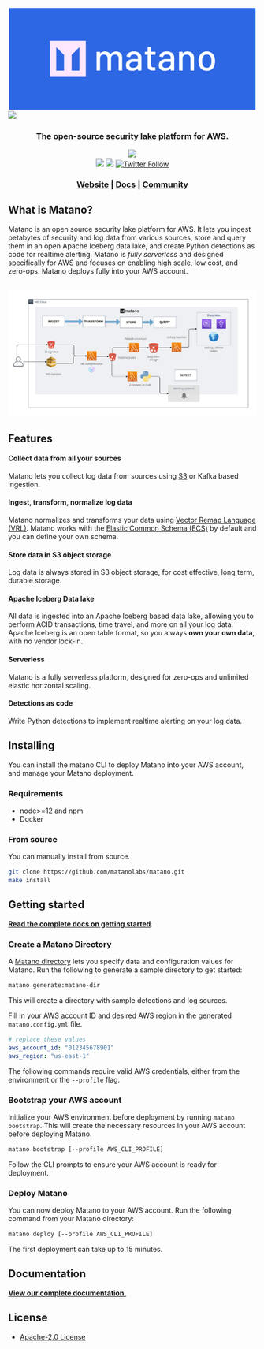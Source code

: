 <div align="center">
  <a href="https://www.matano.dev"><img src="website/src/assets/cover.png" width="500"></a>
</div>

<!-- <h1 align="center">Matano</h1> -->

<img referrerpolicy="no-referrer-when-downgrade" src="https://static.scarf.sh/a.png?x-pxid=03c989f6-90f5-4982-b002-a48635f10b5d" />

<div align="center">
  <h3>The open-source security lake platform for AWS.</h3>
</div>

<div align="center">
    <a href="#"><img src="https://img.shields.io/badge/Deploys%20to-AWS-%23FF9900.svg?style=for-the-badge&logo=amazon-aws&logoColor=white&labelColor=232F3E"/></a>
    <br>
    <a href="/LICENSE" target="_blank"><img src="https://img.shields.io/github/license/matanolabs/matano?style=flat"/></a>
    <!-- <img src="https://img.shields.io/github/v/release/matanolabs/matano?style=flat-square"/> -->
    <a href="https://discord.gg/YSYfHMbfZQ" target="_blank"><img src="https://img.shields.io/discord/996484553290022973?logo=discord&style=flat-square"/></a>
    <a href="https://twitter.com/intent/follow?screen_name=matanolabs" target="_blank"><img src="https://img.shields.io/twitter/follow/matanolabs?style=social" alt="Twitter Follow"/></a>
</div>

<div align="center">
    <h3 align="center">
        <a href="https://www.matano.dev">Website</a>
        <span> | </span>
        <a href="https://www.matano.dev/docs">Docs</a>
        <span> | </span>
        <a href="https://discord.gg/YSYfHMbfZQ">Community</a>
    </h3>
</div>

## What is Matano?

Matano is an open source security lake platform for AWS. It lets you ingest petabytes of security and log data from various sources, store and query them in an open Apache Iceberg data lake, and create Python detections as code for realtime alerting. Matano is *fully serverless* and designed specifically for AWS and focuses on enabling high scale, low cost, and zero-ops. Matano deploys fully into your AWS account.

<div align="center">
  <br>
  <img src="website/src/assets/diagram.png" width="1000">
</div>

## Features

#### Collect data from all your sources
Matano lets you collect log data from sources using [S3](#) or Kafka based ingestion.

#### Ingest, transform, normalize log data
Matano normalizes and transforms your data using [Vector Remap Language (VRL)](https://vector.dev/docs/reference/vrl/). Matano works with the [Elastic Common Schema (ECS)](https://www.elastic.co/guide/en/ecs/current/index.html) by default and you can define your own schema. 

#### Store data in S3 object storage
Log data is always stored in S3 object storage, for cost effective, long term, durable storage.

#### Apache Iceberg Data lake
All data is ingested into an Apache Iceberg based data lake, allowing you to perform ACID transactions, time travel, and more on all your log data. Apache Iceberg is an open table format, so you always **own your own data**, with no vendor lock-in.

#### Serverless
Matano is a fully serverless platform, designed for zero-ops and unlimited elastic horizontal scaling.

#### Detections as code
Write Python detections to implement realtime alerting on your log data.

## Installing

You can install the matano CLI to deploy Matano into your AWS account, and manage your Matano deployment.

### Requirements

- node>=12 and npm
- Docker

<!-- ### Installation script

```bash
curl -sS https://raw.githubusercontent.com/matanolabs/matano/main/install.sh | bash
```

Matano will be installed by default in `"$HOME/.matano"`. You can configure this using the `--install-dir` option. -->

### From source

You can manually install from source.

```bash
git clone https://github.com/matanolabs/matano.git
make install
```

## Getting started
[**Read the complete docs on getting started**](https://www.matano.dev/docs/getting-started).

### Create a Matano Directory

A [Matano directory](https://www.matano.dev/docs/matano-directory) lets you specify data and configuration values for Matano. Run the following to generate a sample directory to get started:

```bash
matano generate:matano-dir
```

This will create a directory with sample detections and log sources.

Fill in your AWS account ID and desired AWS region in the generated `matano.config.yml` file.

```yml
# replace these values
aws_account_id: "012345678901"
aws_region: "us-east-1"
```

The following commands require valid AWS credentials, either from the environment or the `--profile` flag.

### Bootstrap your AWS account

Initialize your AWS environment before deployment by running `matano bootstrap`. This will create the necessary resources in your AWS account before deploying Matano.

```bash
matano bootstrap [--profile AWS_CLI_PROFILE]
```

Follow the CLI prompts to ensure your AWS account is ready for deployment.

### Deploy Matano

You can now deploy Matano to your AWS account. Run the following command from your Matano directory:

```bash
matano deploy [--profile AWS_CLI_PROFILE]
```

The first deployment can take up to 15 minutes.

## Documentation

[**View our complete documentation.**](https://www.matano.dev/docs)

## License

* [Apache-2.0 License](LICENSE)
